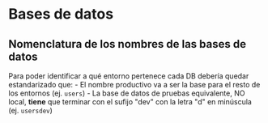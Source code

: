 # Bases de datos

## Nomenclatura de los nombres de las bases de datos
Para poder identificar a qué entorno pertenece cada DB debería quedar estandarizado que:
	- El nombre productivo va a ser la base para el resto de los entornos (ej. `users`)
	- La base de datos de pruebas equivalente, NO local, **tiene** que terminar con el sufijo "dev" con la letra "d" en minúscula (ej. `usersdev`)